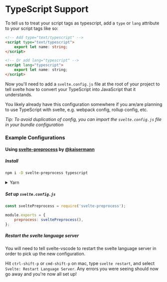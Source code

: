 # TypeScript Support

To tell us to treat your script tags as typescript, add a `type` or `lang` attribute to your script tags like so:

```html
<!-- Add type="text/typescript" -->
<script type="text/typescript">
    export let name: string;
</script>

<!-- Or add lang="typescript" -->
<script lang="typescript">
    export let name: string;
</script>
```

Now you'll need to add a `svelte.config.js` file at the root of your project to tell svelte how to convert your TypeScript into JavaScript that it understands.

You likely already have this configuration somewhere if you are/are planning to use TypeScript with svelte, e.g. webpack config, rollup config, etc.

_Tip: To avoid duplication of config, you can import the `svelte.config.js` file in your bundle configuration_

### Example Configurations

#### Using [svelte-preprocess](https://github.com/kaisermann/svelte-preprocess) by [@kaisermann](https://github.com/kaisermann)

##### Install

```sh
npm i -D svelte-preprocess typescript
```

<details>
<summary>Yarn</summary>

```sh
yarn add --dev svelte-preprocess typescript
```

</details>

##### Set up `svelte.config.js`

```js
const sveltePreprocess = require('svelte-preprocess');

module.exports = {
    preprocess: sveltePreprocess(),
};
```

##### Restart the svelte language server

You will need to tell svelte-vscode to restart the svelte language server in order to pick up the new configuration.

Hit `ctrl-shift-p` or `cmd-shift-p` on mac, type `svelte restart`, and select `Svelte: Restart Language Server`. Any errors you were seeing should now go away and you're now all set up!

